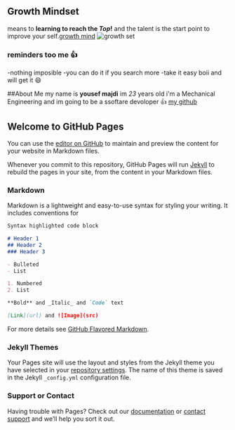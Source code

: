 
## Growth Mindset
means to **learning to reach the *Top*!** and the talent is the start point to improve your self.[growth mind](https://www.atlassian.com/blog/inside-atlassian/growth-mindset) ![growth set](https://www.google.com/imgres?imgurl=https%3A%2F%2Fwww.philosophytalk.org%2Fsites%2Fdefault%2Ffiles%2Ffield%2Fimage%2Fout-of-your-mind.jpg&imgrefurl=https%3A%2F%2Fwww.philosophytalk.org%2Fshows%2Fmystery-mind&tbnid=GHgXFmK6xampfM&vet=12ahUKEwjV0oDa17LnAhXXdlAKHYNGA-4QMygJegUIARCYAg..i&docid=ynpNRnuUZWuYwM&w=1100&h=619&q=mind&ved=2ahUKEwjV0oDa17LnAhXXdlAKHYNGA-4QMygJegUIARCYAg)
### reminders too me :thumbsup:
-nothing imposible
-you can do it if you search more
-take it easy boii and will get it :smile:

##About Me
my name is **yousef majdi** im *23* years old i'm a Mechanical Engineering and  im going to be a ssoftare devoloper :thumbsup: [my github](https://github.com/yousef-97)


## Welcome to GitHub Pages

You can use the [editor on GitHub](https://github.com/yousef-97/learning-journal/edit/master/README.md) to maintain and preview the content for your website in Markdown files.

Whenever you commit to this repository, GitHub Pages will run [Jekyll](https://jekyllrb.com/) to rebuild the pages in your site, from the content in your Markdown files.

### Markdown

Markdown is a lightweight and easy-to-use syntax for styling your writing. It includes conventions for

```markdown
Syntax highlighted code block

# Header 1
## Header 2
### Header 3

- Bulleted
- List

1. Numbered
2. List

**Bold** and _Italic_ and `Code` text

[Link](url) and ![Image](src)
```

For more details see [GitHub Flavored Markdown](https://guides.github.com/features/mastering-markdown/).

### Jekyll Themes

Your Pages site will use the layout and styles from the Jekyll theme you have selected in your [repository settings](https://github.com/yousef-97/learning-journal/settings). The name of this theme is saved in the Jekyll `_config.yml` configuration file.

### Support or Contact

Having trouble with Pages? Check out our [documentation](https://help.github.com/categories/github-pages-basics/) or [contact support](https://github.com/contact) and we’ll help you sort it out.
